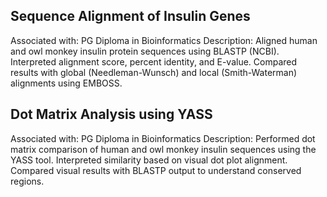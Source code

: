 ## Sequence Alignment of Insulin Genes
Associated with: PG Diploma in Bioinformatics
Description:
Aligned human and owl monkey insulin protein sequences using BLASTP (NCBI). Interpreted alignment score, percent identity, and E-value. Compared results with global (Needleman-Wunsch) and local (Smith-Waterman) alignments using EMBOSS.

## Dot Matrix Analysis using YASS
Associated with: PG Diploma in Bioinformatics
Description:
Performed dot matrix comparison of human and owl monkey insulin sequences using the YASS tool. Interpreted similarity based on visual dot plot alignment. Compared visual results with BLASTP output to understand conserved regions.
